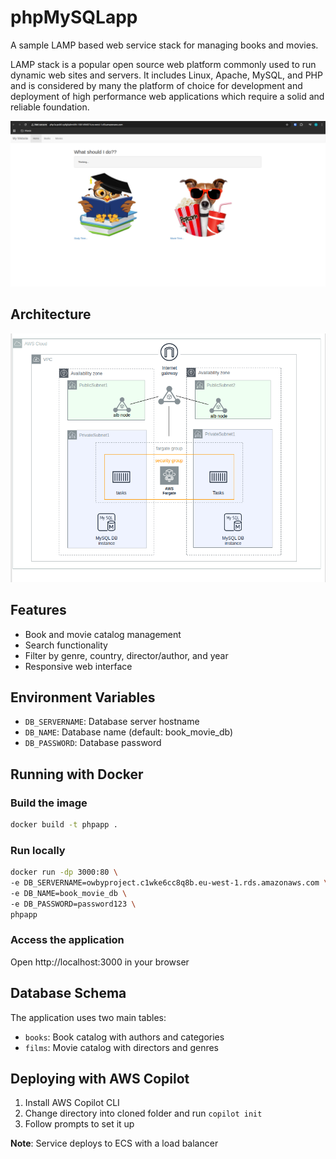 # phpMySQLapp
A sample LAMP based web service stack for managing books and movies.

LAMP stack is a popular open source web platform commonly used to run dynamic web sites and servers. 
It includes Linux, Apache, MySQL, and PHP and is considered by many the platform of choice for development 
and deployment of high performance web applications which require a solid and reliable foundation.

![alt text](app_ui.png)

## Architecture

![alt text](architecture1.png)

## Features
- Book and movie catalog management
- Search functionality
- Filter by genre, country, director/author, and year
- Responsive web interface

## Environment Variables
- `DB_SERVERNAME`: Database server hostname
- `DB_NAME`: Database name (default: book_movie_db)
- `DB_PASSWORD`: Database password

## Running with Docker

### Build the image
```bash
docker build -t phpapp .
```

### Run locally
```bash
docker run -dp 3000:80 \
-e DB_SERVERNAME=owbyproject.c1wke6cc8q8b.eu-west-1.rds.amazonaws.com \
-e DB_NAME=book_movie_db \
-e DB_PASSWORD=password123 \
phpapp
```

### Access the application
Open http://localhost:3000 in your browser

## Database Schema
The application uses two main tables:
- `books`: Book catalog with authors and categories
- `films`: Movie catalog with directors and genres

## Deploying with AWS Copilot
1. Install AWS Copilot CLI
2. Change directory into cloned folder and run `copilot init`
3. Follow prompts to set it up

**Note**: Service deploys to ECS with a load balancer


